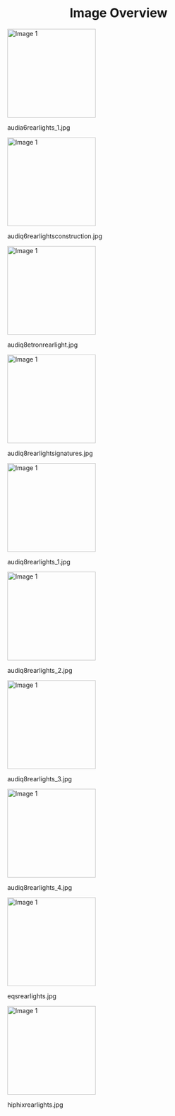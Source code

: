<h1 style ="text-align: center;"> Image Overview </h1>
<div>
<div style="width="20%">
<img src="https://media.evkx.net/multimedia/technology/lights/rearlights/audia6rearlights_1_xst.jpg" alt="Image 1" style="width: 200px;">
<p>audia6rearlights_1.jpg</p>
</div>
<div style="width="20%">
<img src="https://media.evkx.net/multimedia/technology/lights/rearlights/audiq6rearlightsconstruction_xst.jpg" alt="Image 1" style="width: 200px;">
<p>audiq6rearlightsconstruction.jpg</p>
</div>
<div style="width="20%">
<img src="https://media.evkx.net/multimedia/technology/lights/rearlights/audiq8etronrearlight_xst.jpg" alt="Image 1" style="width: 200px;">
<p>audiq8etronrearlight.jpg</p>
</div>
<div style="width="20%">
<img src="https://media.evkx.net/multimedia/technology/lights/rearlights/audiq8rearlightsignatures_xst.jpg" alt="Image 1" style="width: 200px;">
<p>audiq8rearlightsignatures.jpg</p>
</div>
<div style="width="20%">
<img src="https://media.evkx.net/multimedia/technology/lights/rearlights/audiq8rearlights_1_xst.jpg" alt="Image 1" style="width: 200px;">
<p>audiq8rearlights_1.jpg</p>
</div>
<div style="width="20%">
<img src="https://media.evkx.net/multimedia/technology/lights/rearlights/audiq8rearlights_2_xst.jpg" alt="Image 1" style="width: 200px;">
<p>audiq8rearlights_2.jpg</p>
</div>
<div style="width="20%">
<img src="https://media.evkx.net/multimedia/technology/lights/rearlights/audiq8rearlights_3_xst.jpg" alt="Image 1" style="width: 200px;">
<p>audiq8rearlights_3.jpg</p>
</div>
<div style="width="20%">
<img src="https://media.evkx.net/multimedia/technology/lights/rearlights/audiq8rearlights_4_xst.jpg" alt="Image 1" style="width: 200px;">
<p>audiq8rearlights_4.jpg</p>
</div>
<div style="width="20%">
<img src="https://media.evkx.net/multimedia/technology/lights/rearlights/eqsrearlights_xst.jpg" alt="Image 1" style="width: 200px;">
<p>eqsrearlights.jpg</p>
</div>
<div style="width="20%">
<img src="https://media.evkx.net/multimedia/technology/lights/rearlights/hiphixrearlights_xst.jpg" alt="Image 1" style="width: 200px;">
<p>hiphixrearlights.jpg</p>
</div>
</div>
